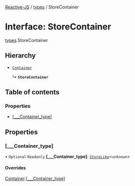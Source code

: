 [Reactive-JS](../README.md) / [types](../modules/types.md) / StoreContainer

# Interface: StoreContainer

[types](../modules/types.md).StoreContainer

## Hierarchy

- [`Container`](types.Container.md)

  ↳ **`StoreContainer`**

## Table of contents

### Properties

- [[\_\_\_Container\_type]](types.StoreContainer.md#[___container_type])

## Properties

### [\_\_\_Container\_type]

• `Optional` `Readonly` **[\_\_\_Container\_type]**: [`StoreLike`](types.StoreLike.md)<`unknown`\>

#### Overrides

[Container](types.Container.md).[[___Container_type]](types.Container.md#[___container_type])
